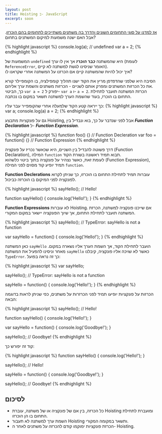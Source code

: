 ```yaml
---
layout: post
title: Hoisting ב- JavaScript
excerpt: soon
---
```


[אז למדנו על סוגי התחומים השונים והדרך בה משתנים משתייכים לתחומים בהם הוכרזו](/javascript-variable-scope). אבל האם ישנה משמעות למיקום המשתנים בתחום?

{% highlight javascript %}
console.log(a); // undefined
var a = 2;
{% endhighlight %}

המשמעות של `undefined` היא שהמשתנה **_כבר הוכרז_** אך אין לו ערך (לעומת `ReferenceError`, האומר שניסינו לגשת למשתנה לא קיים).  
איך יכול להיות שהמשתנה קיים אם הכרזנו על המשתנה אחרי שקראנו לו?

הסיבה היא שלפני שהדפדפן מריץ את הקוד ישנו תהליך קומפילציה, בו הקומפיילר קורא את כל הכרזות המשתנים ומפרק אותם לשניים - הכרזות משתנים והשמת ערך אליהם.  
כך, הביטוי `var a = 2` יפורק ל- `var a` ו- `a = 2`. הכרזת המשתנה תועבר לתחילת התחום בו הוכרז, בעוד שהשמת הערך למשתנה תשאר במקום בו נכתבה.


כך ייראה קטע הקוד שלמעלה אחרי שהקומפייר עבר עליו:
{% highlight javascript %}
var a;
console.log(a)
a = 2;
{% endhighlight %}


גם על פונקציות מתבצע Hoisting, אבל לפני שנדבר על כך, בוא ונבדיל בין **_Function Declaration_** ל- **_Function Expression_**.

{% highlight javascript %}
function foo() {} // Function Decleration
var foo = function() {} // Function Expression
{% endhighlight %}

דרך פשוטה להבדיל בין השניים, היא שכאשר נכריז על פונקציה (Function Declaration), המילה `function` תבוא תמיד ראשונה בשורת הקוד.  
לעומת זאת, כאשר נצהיר על פונקציה בתוך ביטוי כלשהוא (Function Expression), תמיד יופיע קוד מסוים לפני המילה `function`.

**Function Declerations** עוברות תמיד לתחילת התחום בו הוכרזו, כך שניתן לקרוא לפונקציה לפני המיקום בו הוכרזה כביכול.

{% highlight javascript %}
sayHello(); // Hello!

function sayHello() {
  console.log('Hello!');
}
{% endhighlight %}

**Function Expressions** לא עוברות Hoisting. אם שייכנו פונקציה למשתנה, הכרזת המשתנה תועבר לתחילת התחום, אך שיוך הפונקציה יישאר במקום המקורי.

{% highlight javascript %}
sayHello(); // TypeError: sayHello is not a function

var sayHello = function() {
  console.log('Hello!');
}
{% endhighlight %}

כאן המשתנה `sayHello` הועבר לתחילת הקוד, אך השמת הערך אליו נשארה במקום. מאחר וניסינו להפעיל את המשתנה `sayHello` כאשר לא שויכה אליו פונקציה, קיבלנו `TypeError`. כך זה נראה בפועל:

{% highlight javascript %}
var sayHello;

sayHello(); // TypeError: sayHello is not a function

sayHello = function() {
  console.log('Hello!');
}
{% endhighlight %}

הכרזות על פונקציות יופיעו תמיד לפני הכרזרות על משתנים, כפי שניתן לראות בדוגמה הבאה:

{% highlight javascript %}
sayHello(); // Hello!

function sayHello() {
  console.log('Hello!');
}

var sayHello = function() {
  console.log('Goodbye!');
}

sayHello(); // Goodbye!
{% endhighlight %}

קוד זה יפורש כך:

{% highlight javascript %}
function sayHello() {
  console.log('Hello!');
}

sayHello(); // Hello!

sayHello = function() {
  console.log('Goodbye!');
}

sayHello(); // Goodbye!
{% endhighlight %}

## לסיכום
*  כל הכרזה, בין אם של פונקציה או של משתנה, עוברת Hoisting ומועברת לתחילת התחום בו הן הוכרזו.  
* השמת ערך למשתנה לא תעבור Hoisting ותשאר במקומה המקורי.
* הכרזת פונקציות ימוקמו קודם להכרזה על משתנים לאחר ה- Hoisting.
